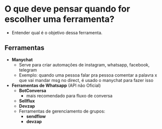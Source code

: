 # O que deve pensar quando for escolher uma ferramenta?
- Entender qual é o objetivo dessa ferramenta.
## Ferramentas
- **Manychat**
	- Serve para criar automações de instagram, whatsapp, facebook, telegram
	- Exemplo: quando uma pessoa falar pra pessoa comentar a palavra x que vai mandar msg no direct, é usado o manychat para fazer isso
- **Ferramentas de Whatsapp** (API não Oficial)
	- **BotConversa** 
		- mais recomendado para fluxo de conversa
	- **Sellflux**
	- **Devzap**
	- Ferramentas de gerenciamento de grupos:
		- **sendflow**
		- **devzap**